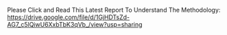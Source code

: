 Please Click and Read This Latest Report To Understand The Methodology:
https://drive.google.com/file/d/1GjHDTsZd-AG7_c5lQiwU6XxbTbK3qVb_/view?usp=sharing
